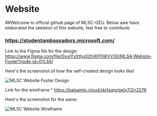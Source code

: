 # Website
##Welcome to official github page of MLSC-GEU. Below awe have elaborated the skeleton of this website, feel free to contribute.

### https://studentambassadors.microsoft.com/

Link to the Figma file for the design:
https://www.figma.com/file/0vulYxXthq32tVKP0WVV30/MLSA-Website-Footer?node-id=0%3A1


Here's the screenshot of how the self-created design looks like!

![MLSC Website Footer Design](https://user-images.githubusercontent.com/54893360/136646487-9be5d832-f122-439a-a397-94660bdada8e.PNG)



Link for the wireframe "
https://balsamiq.cloud/sbi1sqm/pelx7i2/r2278


Here's the screenshot for the same:

![MLSC Website Wireframe](https://user-images.githubusercontent.com/54893360/136912304-a965e631-671e-4701-8893-b2c245ee9d7e.PNG)
